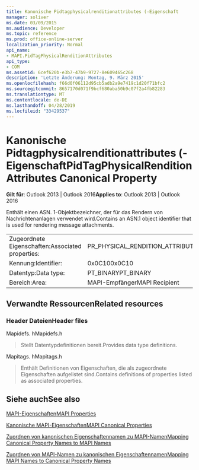 ```yaml
---
title: Kanonische Pidtagphysicalrenditionattributes (-Eigenschaft
manager: soliver
ms.date: 03/09/2015
ms.audience: Developer
ms.topic: reference
ms.prod: office-online-server
localization_priority: Normal
api_name:
- MAPI.PidTagPhysicalRenditionAttributes
api_type:
- COM
ms.assetid: 6cef620b-e3b7-47b9-9727-8e609465c268
description: 'Letzte Änderung: Montag, 9. März 2015'
ms.openlocfilehash: f66d0f06112d95cb5adb2a9e7419c1d20f71bfc2
ms.sourcegitcommit: 8657170d071f9bcf680aba50b9c07f2a4fb82283
ms.translationtype: MT
ms.contentlocale: de-DE
ms.lasthandoff: 04/28/2019
ms.locfileid: "33429537"
---
```

# <a name="pidtagphysicalrenditionattributes-canonical-property"></a><span data-ttu-id="bd85f-103">Kanonische Pidtagphysicalrenditionattributes (-Eigenschaft</span><span class="sxs-lookup"><span data-stu-id="bd85f-103">PidTagPhysicalRenditionAttributes Canonical Property</span></span>

  
  
<span data-ttu-id="bd85f-104">**Gilt für**: Outlook 2013 | Outlook 2016</span><span class="sxs-lookup"><span data-stu-id="bd85f-104">**Applies to**: Outlook 2013 | Outlook 2016</span></span> 
  
<span data-ttu-id="bd85f-105">Enthält einen ASN. 1-Objektbezeichner, der für das Rendern von Nachrichtenanlagen verwendet wird.</span><span class="sxs-lookup"><span data-stu-id="bd85f-105">Contains an ASN.1 object identifier that is used for rendering message attachments.</span></span>
  
|||
|:-----|:-----|
|<span data-ttu-id="bd85f-106">Zugeordnete Eigenschaften:</span><span class="sxs-lookup"><span data-stu-id="bd85f-106">Associated properties:</span></span>  <br/> |<span data-ttu-id="bd85f-107">PR_PHYSICAL_RENDITION_ATTRIBUTES</span><span class="sxs-lookup"><span data-stu-id="bd85f-107">PR_PHYSICAL_RENDITION_ATTRIBUTES</span></span>  <br/> |
|<span data-ttu-id="bd85f-108">Kennung:</span><span class="sxs-lookup"><span data-stu-id="bd85f-108">Identifier:</span></span>  <br/> |<span data-ttu-id="bd85f-109">0x0C10</span><span class="sxs-lookup"><span data-stu-id="bd85f-109">0x0C10</span></span>  <br/> |
|<span data-ttu-id="bd85f-110">Datentyp:</span><span class="sxs-lookup"><span data-stu-id="bd85f-110">Data type:</span></span>  <br/> |<span data-ttu-id="bd85f-111">PT_BINARY</span><span class="sxs-lookup"><span data-stu-id="bd85f-111">PT_BINARY</span></span>  <br/> |
|<span data-ttu-id="bd85f-112">Bereich:</span><span class="sxs-lookup"><span data-stu-id="bd85f-112">Area:</span></span>  <br/> |<span data-ttu-id="bd85f-113">MAPI-Empfänger</span><span class="sxs-lookup"><span data-stu-id="bd85f-113">MAPI Recipient</span></span>  <br/> |
   
## <a name="related-resources"></a><span data-ttu-id="bd85f-114">Verwandte Ressourcen</span><span class="sxs-lookup"><span data-stu-id="bd85f-114">Related resources</span></span>

### <a name="header-files"></a><span data-ttu-id="bd85f-115">Header Dateien</span><span class="sxs-lookup"><span data-stu-id="bd85f-115">Header files</span></span>

<span data-ttu-id="bd85f-116">Mapidefs. h</span><span class="sxs-lookup"><span data-stu-id="bd85f-116">Mapidefs.h</span></span>
  
> <span data-ttu-id="bd85f-117">Stellt Datentypdefinitionen bereit.</span><span class="sxs-lookup"><span data-stu-id="bd85f-117">Provides data type definitions.</span></span>
    
<span data-ttu-id="bd85f-118">Mapitags. h</span><span class="sxs-lookup"><span data-stu-id="bd85f-118">Mapitags.h</span></span>
  
> <span data-ttu-id="bd85f-119">Enthält Definitionen von Eigenschaften, die als zugeordnete Eigenschaften aufgelistet sind.</span><span class="sxs-lookup"><span data-stu-id="bd85f-119">Contains definitions of properties listed as associated properties.</span></span>
    
## <a name="see-also"></a><span data-ttu-id="bd85f-120">Siehe auch</span><span class="sxs-lookup"><span data-stu-id="bd85f-120">See also</span></span>



[<span data-ttu-id="bd85f-121">MAPI-Eigenschaften</span><span class="sxs-lookup"><span data-stu-id="bd85f-121">MAPI Properties</span></span>](mapi-properties.md)
  
[<span data-ttu-id="bd85f-122">Kanonische MAPI-Eigenschaften</span><span class="sxs-lookup"><span data-stu-id="bd85f-122">MAPI Canonical Properties</span></span>](mapi-canonical-properties.md)
  
[<span data-ttu-id="bd85f-123">Zuordnen von kanonischen Eigenschaftennamen zu MAPI-Namen</span><span class="sxs-lookup"><span data-stu-id="bd85f-123">Mapping Canonical Property Names to MAPI Names</span></span>](mapping-canonical-property-names-to-mapi-names.md)
  
[<span data-ttu-id="bd85f-124">Zuordnen von MAPI-Namen zu kanonischen Eigenschaftennamen</span><span class="sxs-lookup"><span data-stu-id="bd85f-124">Mapping MAPI Names to Canonical Property Names</span></span>](mapping-mapi-names-to-canonical-property-names.md)

